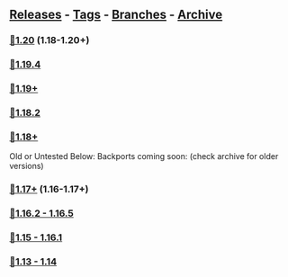 ## [Releases](https://github.com/InfamousMusicify/Combat-Snapshot/releases/) - [Tags](https://github.com/InfamousMusicify/Combat-Snapshot/tags/) - [Branches](https://github.com/InfamousMusicify/Combat-Snapshot/branches) - [Archive](https://github.com/InfamousMusicify/Combat-Snapshot/releases/tag/Archive)     


### [🔗1.20](https://github.com/InfamousMusicify/Combat-Snapshot/releases/download/1.20/CombSnap_V1.3.0-1.20.zip) (1.18-1.20+)   

### [🔗1.19.4](https://github.com/InfamousMusicify/Combat-Snapshot/releases/download/1.19.4/CombSnap_V1.0.1-1.19.4.zip)  

### [🔗1.19+](https://github.com/InfamousMusicify/Combat-Snapshot/releases/download/1.19/CombSnap_V1.0.1-1.19.zip)    

### [🔗1.18.2](https://github.com/InfamousMusicify/Combat-Snapshot/releases/download/1.18.2/CombSnap_V1.0.1-1.18.2.zip)   

### [🔗1.18+](https://github.com/InfamousMusicify/Combat-Snapshot/releases/download/1.18/CombSnap_V1.0.1-1.18.zip)        

Old or Untested Below: Backports coming soon: (check archive for older versions)
### [🔗1.17+](https://github.com/InfamousMusicify/Combat-Snapshot/releases/download/1.17/CombSnap_V1.0.1-1.17.zip) (1.16-1.17+)   

### [🔗1.16.2 - 1.16.5](https://github.com/InfamousMusicify/Combat-Snapshot/releases/download/1.16.2/CombSnap_V1.0.1-1.16.zip)   

### [🔗1.15 - 1.16.1](https://github.com/InfamousMusicify/Combat-Snapshot/releases/download/1.15%E2%80%931.16.1/CombSnap_V1.0.1-1.15.16.zip)   

### [🔗1.13 - 1.14](https://github.com/InfamousMusicify/Combat-Snapshot/releases/download/1.13%E2%80%931.14/CombSnap_V1.0.1-1.13.14.zip)   

